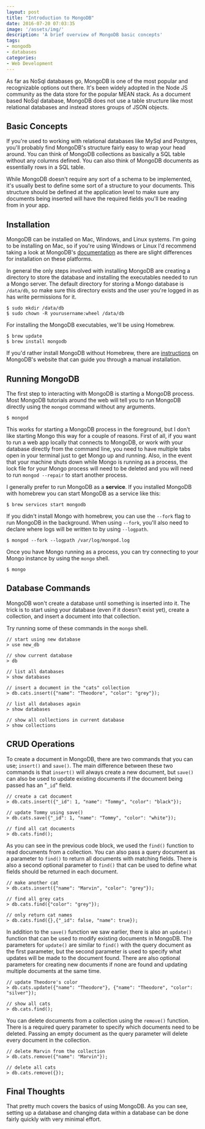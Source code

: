 ```yaml
---
layout: post
title: "Introduction to MongoDB"
date: 2016-07-20 07:03:35
image: '/assets/img/'
description: 'A brief overview of MongoDB basic concepts'
tags:
- mongodb
- databases
categories:
- Web Development
---
```


As far as NoSql databases go, MongoDB is one of the most popular and recognizable
options out there. It's been widely adopted in the Node JS community as the data
store for the popular MEAN stack. As a document based NoSql database, MongoDB does
not use a table structure like most relational databases and instead stores groups
of JSON objects.

<h2>Basic Concepts</h2>

If you're used to working with relational databases like MySql and Postgres, you'll
probably find MongoDB's structure fairly easy to wrap your head around. You can think
of MongoDB collections as basically a SQL table without any columns defined. You can
also think of MongoDB documents as essentially rows in a SQL table.

While MongoDB doesn't require any sort of a schema to be implemented, it's usually
best to define some sort of a structure to your documents. This structure should
be defined at the application level to make sure any documents being inserted
will have the required fields you'll be reading from in your app.

<h2>Installation</h2>

MongoDB can be installed on Mac, Windows, and Linux systems. I'm going to be
installing on Mac, so if you're using Windows or Linux I'd recommend taking a
look at MongoDB's [documentation][mongo-install] as there are slight differences for
installation on these platforms.

In general the only steps involved with installing MongoDB are creating a directory
to store the database and installing the executables needed to run a Mongo server.
The default directory for storing a Mongo database is `/data/db`, so make sure
this directory exists and the user you're logged in as has write permissions for it.

<pre>
<code>$ sudo mkdir /data/db
$ sudo chown -R yourusername:wheel /data/db</code>
</pre>

For installing the MongoDB executables, we'll be using Homebrew.

<pre>
<code>$ brew update
$ brew install mongodb</code>
</pre>

If you'd rather install MongoDB without Homebrew, there are [instructions][mongo-manual] on
MongoDB's website that can guide you through a manual installation.

<h2>Running MongoDB</h2>

The first step to interacting with MongoDB is starting a MongoDB process. Most
MongoDB tutorials around the web will tell you to run MongoDB directly using
the `mongod` command without any arguments.

<pre>
<code>$ mongod</code>
</pre>

This works for starting a MongoDB process in the foreground, but I don't like starting
Mongo this way for a couple of reasons. First of all, if you want to run a web
app locally that connects to MongoDB, or work with your database directly from the
command line, you need to have multiple tabs open in your terminal just to get
Mongo up and running. Also, in the event that your machine shuts down while Mongo is
running as a process, the lock file for your Mongo process will need to be
deleted and you will need to run `mongod --repair` to start another process.

I generally prefer to run MongoDB as a <b>service</b>. If you installed MongoDB with
homebrew you can start MongoDB as a service like this:

<pre>
<code>$ brew services start mongodb</code>
</pre>

If you didn't install Mongo with homebrew, you can use the `--fork` flag to
run MongoDB in the background. When using `--fork`, you'll also need to declare
where logs will be written to by using `--logpath`.

<pre>
<code>$ mongod --fork --logpath /var/log/mongod.log</code>
</pre>

Once you have Mongo running as a process, you can try connecting to your Mongo
instance by using the `mongo` shell.

<pre>
<code>$ mongo</code>
</pre>

<h2>Database Commands</h2>

MongoDB won't create a database until something is inserted into it. The trick is
to start using your database (even if it doesn't exist yet), create a collection,
and insert a document into that collection.

Try running some of these commands in the `mongo` shell.

<pre>
<code><span class="comment">// start using new database</span>
&gt; use new_db

<span class="comment">// show current database</span>
&gt; db

<span class="comment">// list all databases</span>
&gt; show databases

<span class="comment">// insert a document in the "cats" collection</span>
&gt; db.cats.insert({"name": "Theodore", "color": "grey"});

<span class="comment">// list all databases again</span>
&gt; show databases

<span class="comment">// show all collections in current database</span>
&gt; show collections</code>
</pre>

<h2>CRUD Operations</h2>

To create a document in MongoDB, there are two commands that you can use; `insert()`
and `save()`. The main difference between these two commands is that `insert()` will
always create a new document, but `save()` can also be used to update existing
documents if the document being passed has an "`_id`" field.

<pre>
<code><span class="comment">// create a cat document</span>
&gt; db.cats.insert({"&#95;id": 1, "name": "Tommy", "color": "black"});

<span class="comment">// update Tommy using save()</span>
&gt; db.cats.save({"&#95;id": 1, "name": "Tommy", "color": "white"});

<span class="comment">// find all cat documents</span>
&gt; db.cats.find();</code>
</pre>

As you can see in the previous code block, we used the `find()` function to read
documents from a collection. You can also pass a query document as a parameter to `find()`
to return all documents with matching fields. There is also a second optional parameter
to `find()` that can be used to define what fields should be returned in each document.

<pre><code><span class="comment">// make another cat</span>
&gt; db.cats.insert({"name": "Marvin", "color": "grey"});

<span class="comment">// find all grey cats</span>
&gt; db.cats.find({"color": "grey"});

<span class="comment">// only return cat names</span>
&gt; db.cats.find({},{"&#95;id": false, "name": true});</code>
</pre>

In addition to the `save()` function we saw earlier, there is also an `update()`
function that can be used to modify existing documents in MongoDB. The parameters
for `update()` are similar to `find()` with the query document as the first parameter,
but the second parameter is used to specify what updates will be made to the
document found. There are also optional parameters for creating new documents if
none are found and updating multiple documents at the same time.

<pre><code><span class="comment">// update Theodore's color</span>
&gt; db.cats.update({"name": "Theodore"}, {"name": "Theodore", "color": "silver"});

<span class="comment">// show all cats</span>
&gt; db.cats.find();</code>
</pre>

You can delete documents from a collection using the `remove()` function. There is
a required query parameter to specify which documents need to be deleted. Passing an
empty document as the query parameter will delete every document in the collection.

<pre><code><span class="comment">// delete Marvin from the collection</span>
&gt; db.cats.remove({"name": "Marvin"});

<span class="comment">// delete all cats</span>
&gt; db.cats.remove({});</code>
</pre>

<h2>Final Thoughts</h2>

That pretty much covers the basics of using MongoDB. As you can see, setting
up a database and changing data within a database can be done fairly quickly with
very minimal effort.


[mongo-install]: https://docs.mongodb.com/manual/administration/install-community/
[mongo-manual]: https://docs.mongodb.com/manual/tutorial/install-mongodb-on-os-x/#install-mongodb-community-edition-manually

